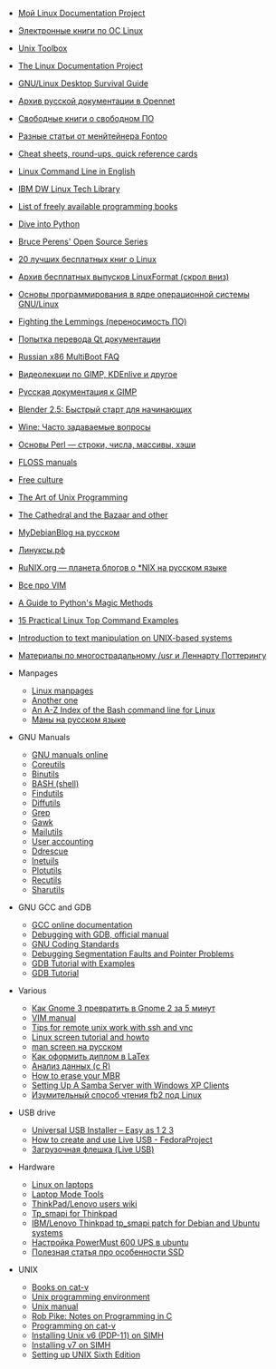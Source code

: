   - [Мой Linux Documentation
    Project](http://rus-linux.net/lib.php?name=/MyLDP/index)
  - [Электронные книги по ОС
    Linux](http://rus-linux.net/lib.php?name=/MyLDP/BOOKS/books)
  - [Unix Toolbox](http://cb.vu/unixtoolbox.xhtml)
  - [The Linux Documentation Project](http://www.tldp.org/)
  - [GNU/Linux Desktop Survival
    Guide](http://www.togaware.com/linux/survivor/)
  - [Архив русской документации в Opennet](http://www.opennet.ru/docs/)
  - [Свободные книги о свободном
    ПО](http://www.altlinux.org/Books:Main_page)
  - [Разные статьи от менйтейнера
    Fontoo](http://www.funtoo.org/wiki/Category:Articles)
  - [Cheat sheets, round-ups, quick reference
    cards](http://www.cheat-sheets.org/)
  - [Linux Command Line in
    English](http://www.linuxguide.it/linux_commands_line_en.htm)
  - [IBM DW Linux Tech
    Library](https://www.ibm.com/developerworks/views/linux/libraryview.jsp)
  - [List of freely available programming
    books](http://stackoverflow.com/questions/194812/list-of-freely-available-programming-books)
  - [Dive into Python](http://www.diveintopython.net/)
  - [Bruce Perens' Open Source
    Series](http://www.informit.com/promotions/promotion.aspx?promo=135563)
  - [20 лучших бесплатных книг о
    Linux](http://rus-linux.net/nlib.php?name=/MyLDP/freesoft/FreeBooks/free20books.html)
  - [Архив бесплатных выпусков LinuxFormat (скрол
    вниз)](http://www.linuxformat.ru/archive.phtml)
  - [Основы программирования в ядре операционной системы
    GNU/Linux](http://sevik.ru/syslinux/)
  - [Fighting the Lemmings (переносимость
    ПО)](http://lex.iki.rssi.ru/~serj/docs/lemmings_ru/)
  - [Попытка перевода Qt документации](http://doc.crossplatform.ru/qt/)
  - [Russian x86 MultiBoot
    FAQ](http://ru.wikibooks.org/wiki/Russian_x86_MultiBoot_FAQ)
  - [Видеолекции по GIMP, KDEnlive и
    другое](http://www.linux.panzins.ru/)
  - [Русская документация к GIMP](http://docs.gimp.org/ru/)
  - [Blender 2.5: Быстрый старт для
    начинающих](http://b3d.mezon.ru/index.php/Blender_2.5_starting_guide)
  - [Wine: Часто задаваемые
    вопросы](http://rus-linux.net/lib.php?name=MyLDP/FAQ/wine-faq.html)
  - [Основы Perl — строки, числа, массивы,
    хэши](http://eax.me/perl-basics/)
  - [FLOSS manuals](http://en.flossmanuals.net/)
  - [Free culture](http://www.free-culture.cc/)
  - [The Art of Unix
    Programming](http://www.catb.org/~esr/writings/taoup/)
  - [The Cathedral and the Bazaar and
    other](http://www.catb.org/~esr/writings/cathedral-bazaar/)
  - [MyDebianBlog на русском](http://mydebianblog.blogspot.com/)
  - [Линуксы.рф](http://www.линуксы.рф/)
  - [RuNIX.org — планета блогов о \*NIX на русском
    языке](http://runix.org/)
  - [Все про VIM](http://www.allaboutvim.ru/)
  - [A Guide to Python's Magic
    Methods](http://www.rafekettler.com/magicmethods.html)
  - [15 Practical Linux Top Command
    Examples](http://www.thegeekstuff.com/2010/01/15-practical-unix-linux-top-command-examples/)
  - [Introduction to text manipulation on UNIX-based
    systems](http://www.ibm.com/developerworks/aix/library/au-unixtext/index.html)
  - [Материалы по многострадальному /usr и Леннарту
    Поттерингу](Материалы_по_многострадальному_usr_и_Леннарту_Поттерингу)


  - Manpages
      - [Linux manpages](http://www.linuxmanpages.com/)
      - [Another one](http://linux.die.net/man/)
      - [An A-Z Index of the Bash command line for
        Linux](http://ss64.com/bash/)
      - [Маны на русском языке](http://www.opennet.ru/man.shtml)


  - GNU Manuals
      - [GNU manuals online](http://www.gnu.org/manual/)
      - [Coreutils](http://www.gnu.org/s/coreutils/manual/coreutils.html)
      - [Binutils](http://sourceware.org/binutils/docs-2.21/binutils/index.html)
      - [BASH
        (shell)](http://www.gnu.org/software/bash/manual/bash.html)
      - [Findutils](http://www.gnu.org/software/findutils/manual/html_mono/find.html)
      - [Diffutils](http://www.gnu.org/software/diffutils/manual/)
      - [Grep](http://www.gnu.org/software/grep/manual/grep.html)
      - [Gawk](http://www.gnu.org/software/gawk/manual/gawk.html)
      - [Mailutils](http://mailutils.org/manual/mailutils.html)
      - [User
        accounting](http://www.gnu.org/software/acct/manual/html_mono/accounting.html)
      - [Ddrescue](http://www.gnu.org/software/ddrescue/manual/ddrescue_manual.html)
      - [Inetuils](http://www.gnu.org/software/inetutils/manual/inetutils.html)
      - [Plotutils](http://www.gnu.org/software/plotutils/manual/en/plotutils.html)
      - [Recutils](http://www.gnu.org/software/recutils/manual/recutils.html)
      - [Sharutils](http://www.gnu.org/software/sharutils/manual/html_mono/sharutils.html)


  - GNU GCC and GDB
      - [GCC online documentation](http://gcc.gnu.org/onlinedocs/)
      - [Debugging with GDB, official
        manual](http://sources.redhat.com/gdb/current/onlinedocs/gdb.html)
      - [GNU Coding
        Standards](http://www.gnu.org/prep/standards/standards.html)
      - [Debugging Segmentation Faults and Pointer
        Problems](http://www.cprogramming.com/debugging/segfaults.html)
      - [GDB Tutorial with
        Examples](http://www.cprogramming.com/gdb.html)
      - [GDB Tutorial](http://www.cprogramming.com/gdbtutorial.html)


  - Various
      - [Как Gnome 3 превратить в Gnome 2 за 5
        минут](http://aboutfedora.ru/2012/03/%D0%BA%D0%B0%D0%BA-gnome-3-%D0%BF%D1%80%D0%B5%D0%B2%D1%80%D0%B0%D1%82%D0%B8%D1%82%D1%8C-%D0%B2-gnome-2-%D0%B7%D0%B0-5-%D0%BC%D0%B8%D0%BD%D1%83%D1%82/)
      - [VIM manual](http://vimdoc.sourceforge.net/htmldoc/usr_toc.html)
      - [Tips for remote unix work with ssh and
        vnc](http://shebang.brandonmintern.com/tips-for-remote-unix-work-ssh-screen-and-vnc)
      - [Linux screen tutorial and
        howto](http://www.rackaid.com/resources/linux-screen-tutorial-and-how-to/)
      - [man screen на русском](http://xgu.ru/wiki/man:screen)
      - [Как оформить диплом в
        LaTex](http://mydebianblog.blogspot.com/2008/11/latex.html)
      - [Анализ данных (c
        R)](http://www.inp.nsk.su/~baldin/DataAnalysis/index.html)
      - [How to erase your
        MBR](http://www.axllent.org/docs/data_storage/erase_your_mbr)
      - [Setting Up A Samba Server with Windows XP
        Clients](https://www.ccs.uky.edu/docs/samba.htm)
      - [Изумительный способ чтения fb2 под
        Linux](https://www.linux.org.ru/forum/talks/3599767)


  - USB drive
      - [Universal USB Installer – Easy
        as 1 2 3](http://www.pendrivelinux.com/universal-usb-installer-easy-as-1-2-3/)
      - [How to create and use Live USB -
        FedoraProject](http://fedoraproject.org/wiki/How_to_create_and_use_Live_USB#System_Requirements)
      - [Загрузочная флешка (Live
        USB)](http://kastaneda.kiev.ua/desktop/live_usb.html)


  - Hardware
      - [Linux on laptops](http://www.linlap.com)
      - [Laptop Mode
        Tools](https://wiki.archlinux.org/index.php/Laptop_Mode_Tools)
      - [ThinkPad/Lenovo users wiki](http://www.thinkwiki.org/)
      - [Tp_smapi for
        Thinkpad](https://wiki.archlinux.org/index.php/Tp_smapi)
      - [IBM/Lenovo Thinkpad tp_smapi patch for Debian and Ubuntu
        systems](http://blog.gnu-designs.com/ibmlenovo-thinkpad-tp_smapi-patch-for-debian-and-ubuntu-systems/)
      - [Настройка PowerMust 600 UPS в
        ubuntu](http://unbelll.blogspot.com/2011/03/powermust-600-ups-ubuntu.html)
      - [Полезная статья про особенности
        SSD](http://emulek.blogspot.ru/2013/04/ssd.html)


  - UNIX
      - [Books on cat-v](http://books.cat-v.org/)
      - [Unix programming
        environment](http://books.cat-v.org/computer-science/unix-programming-environment/)
      - [Unix
        manual](http://cm.bell-labs.com/cm/cs/who/dmr/1stEdman.html)
      - [Rob Pike: Notes on Programming in
        C](http://doc.cat-v.org/bell_labs/pikestyle)
      - [Programming on cat-v](http://doc.cat-v.org/programming/)
      - [Installing Unix v6 (PDP-11) on
        SIMH](http://gunkies.org/wiki/Installing_Unix_v6_\(PDP-11\)_on_SIMH)
      - [Installing v7 on
        SIMH](http://gunkies.org/wiki/Installing_v7_on_SIMH)
      - [Setting up UNIX Sixth
        Edition](http://gunkies.org/wiki/Setting_up_UNIX_Sixth_Edition)

